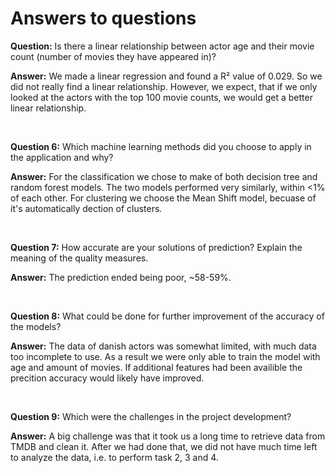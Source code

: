 # Answers to questions

**Question:** Is there a linear relationship between actor age and their movie count (number of movies they have appeared in)?

**Answer:** We made a linear regression and found a R² value of 0.029. So we did not really find a linear relationship. However, we expect, that if we only looked at the actors with the top 100 movie counts, we would get a better linear relationship.

<br>

**Question 6:** Which machine learning methods did you choose to apply in the application and why?

**Answer:** For the classification we chose to make of both decision tree and random forest models. The two models performed very similarly, within <1% of each other. 
For clustering we choose the Mean Shift model, becuase of it's automatically dection of clusters. 

<br>

**Question 7:** How accurate are your solutions of prediction? Explain the meaning of the quality measures.

**Answer:** The prediction ended being poor, ~58-59%.

<br>

**Question 8:** What could be done for further improvement of the accuracy of the models?

**Answer:** The data of danish actors was somewhat limited, with much data too incomplete to use. As a result we were only able to train the model with age and amount of movies. If additional features had been availible the precition accuracy would likely have improved.

<br>

**Question 9:** Which were the challenges in the project development?

**Answer:** A big challenge was that it took us a long time to retrieve data from TMDB and clean it. After we had done that, we did not have much time left to analyze the data, i.e. to perform task 2, 3 and 4.